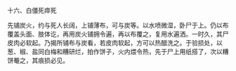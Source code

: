 十六、白僵死瘁死

先铺炭火，约与死人长阔，上铺薄布，可与炭等。以水喷微湿，卧尸于上。仍以布覆盖头面、肢体讫，再用炭火铺拥令遍，再以布覆之，复用水遍洒。一时久，其尸皮肉必软起。乃揭所铺布与炭看，若皮肉软起，方可以热醋洗之。于验损处，以葱、椒、盐同白梅和糟研烂，拍作饼子，火内煨令热，先于尸上用纸搭了，次以糟饼罨之，其痕损必见。

